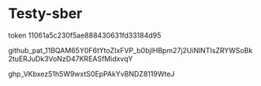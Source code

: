 # Testy-sber

token 11061a5c230f5ae888430631fd33184d95

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


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
